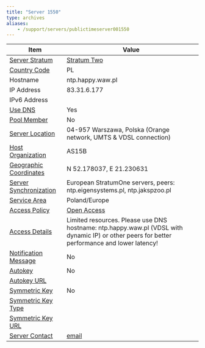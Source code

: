 ```yaml
---
title: "Server 1550"
type: archives
aliases:
    - /support/servers/publictimeserver001550
---
```


| Item | Value |
| ----- | ----- |
| [Server Stratum](/support/servers/serverstratum) | [Stratum Two](/support/servers/stratumtwotimeservers) |
| [Country Code](/support/servers/countrycode) | PL |
| Hostname |  ntp.happy.waw.pl  |
| IP Address |  83.31.6.177  |
| IPv6 Address | |
| [Use DNS](/support/servers/usedns) | Yes |
| [Pool Member](/support/servers/poolmember) | No |
| [Server Location](/support/servers/serverlocation) |  04-957 Warszawa, Polska (Orange network, UMTS & VDSL connection) |
| [Host Organization](/support/servers/hostorganization) | AS15B |
| [ Geographic Coordinates](/support/servers/geographiccoordinates) |  N 52.178037, E 21.230631  |
| [Server Synchronization](/support/servers/serversynchronization) |  European StratumOne servers, peers: ntp.eigensystems.pl, ntp.jakspzoo.pl |
| [Service Area](/support/servers/servicearea) |  Poland/Europe |
| [Access Policy](/support/servers/accesspolicy) | [Open Access](/support/servers/openaccess) |
| [Access Details](/support/servers/accessdetails) |  Limited resources. Please use DNS hostname: ntp.happy.waw.pl (VDSL with dynamic IP) or other peers for better performance and lower latency!  |
| [Notification Message](/support/servers/notificationmessage) | No |
| [Autokey](/support/servers/autokey) | No |
| [Autokey URL](/support/servers/autokeyurl) | |
| [Symmetric Key](/support/servers/symmetrickey) | No |
| [Symmetric Key Type](/support/servers/symmetrickeytype) | |
| [Symmetric Key URL](/support/servers/symmetrickeyurl) | |
| [Server Contact](/support/servers/servercontact) | [email](mailto:kj@eigensystems.pl) |